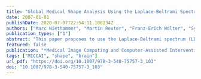 ```yaml
---
title: "Global Medical Shape Analysis Using the Laplace-Beltrami Spectrum"
date: 2007-01-01
publishDate: 2020-07-07T22:54:11.108234Z
authors: ["Marc Niethammer", "Martin Reuter", "Franz-Erich Wolter", "Sylvain Bouix", "Niklas Peinecke", "Min-Seong Koo", "Martha Elizabeth Shenton"]
publication_types: ["1"]
abstract: "This paper proposes to use the Laplace-Beltrami spectrum (LBS) as a global shape descriptor for medical shape analysis, allowing for shape comparisons using minimal shape preprocessing: no registration, mapping, or remeshing is necessary. The discriminatory power of the method is tested on a population of female caudate shapes of normal control subjects and of subjects with schizotypal personality disorder."
featured: false
publication: "*Medical Image Computing and Computer-Assisted Intervention - MICCAI 2007, 10th International Conference, Brisbane, Australia, October 29 - November 2, 2007, Proceedings, Part I*"
tags: ["MICCAI", "shape", "brain"]
url_pdf: "https://doi.org/10.1007/978-3-540-75757-3_103"
doi: "10.1007/978-3-540-75757-3_103"
---
```


